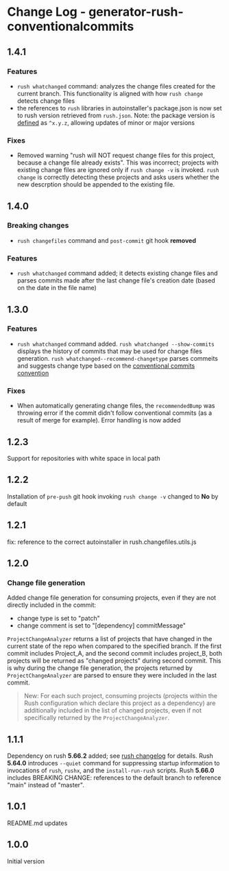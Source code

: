 # Change Log - generator-rush-conventionalcommits

## 1.4.1

### Features

- `rush whatchanged` command: analyzes the change files created for the current branch. This functionality is aligned with how `rush change` detects change files
- the references to `rush` libraries in autoinstaller's package.json is now set to rush version retrieved from `rush.json`. Note: the package version is [defined](https://nodejs.dev/en/learn/semantic-versioning-using-npm) as `^x.y.z`, allowing updates of minor or major versions

### Fixes

- Removed warning "rush will NOT request change files for this project, because a change file already exists". This was incorrect; projects with existing change files are ignored only if `rush change -v` is invoked. `rush change` is correctly detecting these projects and asks users whether the new descrption should be appended to the existing file.

## 1.4.0

### Breaking changes

- `rush changefiles` command and `post-commit` git hook **removed**

### Features

- `rush whatchanged` command added; it detects existing change files and parses commits made after the last change file's creation date (based on the date in the file name)

## 1.3.0

### Features

- `rush whatchanged` command added.
`rush whatchanged --show-commits` displays the history of commits that may be used for change files generation.
`rush whatchanged--recommend-changetype` parses commeits and suggests change type based on the [conventional commits convention](https://www.conventionalcommits.org/en/v1.0.0/)

### Fixes

- When automatically generating change files, the `recommendedBump` was throwing error if the commit didn't follow conventional commits (as a result of merge for example). Error handling is now added

## 1.2.3

Support for repositories with white space in local path

## 1.2.2

Installation of `pre-push` git hook invoking `rush change -v` changed to **No** by default

## 1.2.1

fix: reference to the correct autoinstaller in rush.changefiles.utils.js

## 1.2.0

### Change file generation

Added change file generation for consuming projects, even if they are not directly included in the commit:

- change type is set to "patch"
- change comment is set to "[dependency] commitMessage"

`ProjectChangeAnalyzer` returns a list of projects that have changed in the current state of the repo when compared to the specified branch.
If the first commit includes Project_A, and the second commit includes project_B, both projects will be returned as "changed projects" during second commit.
This is why during the change file generation, the projects returned by `ProjectChangeAnalyzer` are parsed to ensure they were included in the last commit.
> New: For each such project, consuming projects (projects within the Rush configuration which declare this project as a dependency) are additionally included in the list of changed projects, even if not specifically returned by the `ProjectChangeAnalyzer`.

## 1.1.1

Dependency on rush **5.66.2** added; see [rush changelog](https://github.com/microsoft/rushstack/blob/main/apps/rush/CHANGELOG.md) for details.
Rush **5.64.0** introduces `--quiet` command for suppressing startup information to invocations of `rush`, `rushx`, and the `install-run-rush` scripts.
Rush **5.66.0** includes BREAKING CHANGE: references to the default branch to reference "main" instead of "master".

## 1.0.1

README.md updates

## 1.0.0

Initial version
